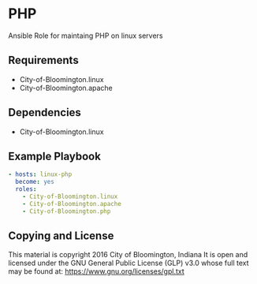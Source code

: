 # PHP
Ansible Role for maintaing PHP on linux servers

## Requirements
- City-of-Bloomington.linux
- City-of-Bloomington.apache

## Dependencies
- City-of-Bloomington.linux

Example Playbook
----------------

```yml
- hosts: linux-php
  become: yes
  roles:
    - City-of-Bloomington.linux
    - City-of-Bloomington.apache
    - City-of-Bloomington.php
```

Copying and License
-------
This material is copyright 2016 City of Bloomington, Indiana
It is open and licensed under the GNU General Public License (GLP) v3.0 whose full text may be found at:
https://www.gnu.org/licenses/gpl.txt
